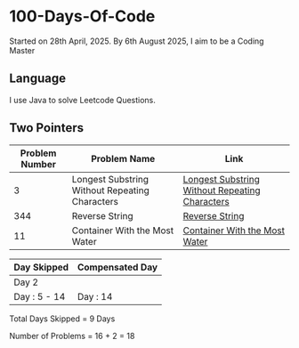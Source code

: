 # 100-Days-Of-Code
Started on 28th April, 2025. By 6th August 2025, I aim to be a Coding Master

## Language
I use Java to solve Leetcode Questions.

## Two Pointers
| Problem Number | Problem Name | Link |
| ------------- | ------------- |------------- |
| 3 | Longest Substring Without Repeating Characters  | [Longest Substring Without Repeating Characters](https://github.com/talesoverfables/100-Days-Of-Code/blob/main/Day1-LC-3-Longest-Substring-Without-Repeating-Characters.java) |
| 344 | Reverse String | [Reverse String](https://github.com/talesoverfables/100-Days-Of-Code/blob/main/Day3-LC-344-Reverse-String.java) |
| 11 | Container With the Most Water | [Container With the Most Water](https://github.com/talesoverfables/100-Days-Of-Code/blob/main/Day-4-LC-11-Container-With-Most-Water.java) |


| Day Skipped | Compensated Day |
| ------------- | ------------- |
| Day 2  | |
| Day : 5 - 14 | Day : 14  |
Total Days Skipped = 9 Days

Number of Problems = 16 + 2 = 18

